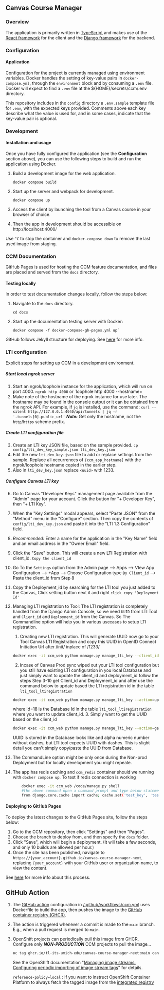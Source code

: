 ## Canvas Course Manager

### Overview

The application is primarily written in [TypeScript](https://www.typescriptlang.org/)
and makes use of the [React framework](https://reactjs.org/) for the client and
the [Django framework](https://www.djangoproject.com/) for the backend.

### Configuration

#### Application

Configuration for the project is currently managed using environment variables.
Docker handles the setting of key-value pairs in `docker-compose.yml`,
through the `environment` block and by consuming a `.env` file.
Docker will expect to find a `.env` file at the ${HOME}/secrets/ccm/.env directory.

This repository includes in the `config` directory a `.env.sample` template file for `.env`,
with the expected keys provided. Comments above each key describe what the value is used for,
and in some cases, indicate that the key-value pair is optional.


### Development

#### Installation and usage

Once you have fully configured the application (see the **Configuration** section above),
you can use the following steps to build and run the application using Docker.

1. Build a development image for the web application.
    ```
    docker compose build
    ```

2. Start up the server and webpack for development.
    ```
    docker compose up
    ```

3. Access the client by launching the tool from a Canvas course in your browser of choice.
4. Then the app in development should be accessible on http://localhost:4000/

Use `^C` to stop the container and `docker-compose down` to remove the last used image from staging.


### CCM Documentation
GitHub Pages is used for hosting the CCM feature documentation,
and files are placed and served from the `docs` directory.

#### Testing locally

In order to test documentation changes locally, follow the steps below:
1. Navigate to the `docs` directory.
    ```
    cd docs
    ```
2. Start up the documentation testing server with Docker:
    ```
    docker compose -f docker-compose-gh-pages.yml up`
    ```
    
GitHub follows Jekyll structure for deploying.
See [here](https://docs.github.com/en/pages/setting-up-a-github-pages-site-with-jekyll/testing-your-github-pages-site-locally-with-jekyll)
for more info.

### LTI configuration


Explicit steps for setting up CCM in a development environment.

##### Start local ngrok server

1. Start an ngrok/loophole instance for the application, which will run on port 4000.
   `ngrok http 4000` or `loophole http 4000 --hostname=<your-hostname>
2. Make note of the hostname of the ngrok instance for use later.  The hostname may be found in the console output or it can be obtained from the ngrok API.  For example, if `jq` is installed, use the command:
   `curl --silent http://127.0.0.1:4040/api/tunnels | jq -r '.tunnels[0].public_url'`
   ***Note:*** Get only the hostname, not the `http`/`https` scheme prefix.

##### Create LTI configuration file

3. Create an LTI key JSON file, based on the sample provided.
   `cp config/lti_dev_key_sample.json lti_dev_key.json`
4. Edit the new `lti_dev_key.json` file to add or replace settings from the sample.  Replace all occurrences of `{ccm_app_hostname}` with the ngrok/loophole hostname copied in the earlier step.
5. Also in `lti_dev_key.json` replace `<uuid>` with 1233.

##### Configure Canvas LTI key

6. Go to Canvas "Developer Keys" management page available from the "Admin" page for your account.  Click the button for "+ Developer Key", then "+ LTI Key".
7. When the "Key Settings" modal appears, select "Paste JSON" from the "Method" menu in the "Configure" section.  Then copy the contents of `config/lti_dev_key.json` and paste it into the "LTI 1.3 Configuration" field.
8. *Recommended:* Enter a name for the application in the "Key Name" field and an email address in the "Owner Email" field.
9. Click the "Save" button. This will create a new LTI Registration with client_id. `Copy the client_id`
10. Go To the `Settings` option from the Admin page --> Apps --> VIew App Configuration --> +App --> Choose Configuration type `By Client_id` --> Paste the client_id from Step 8
11. Copy the Deployment_id by searching for the LTI tool you just added to the Canvas, Click setting button next it and right `click copy 'Deployment Id'`
12. Managing LTI registration to Tool: The LTI registration is completely handled from the Django Admin Console, so we need `UUID` from LTI Tool and `Client_id` and `Deployment_id` from the Canvas. So The Commandline option will help you in various usecases to setup LTI registration. 
    1. Creating new LTI registration. This will generate  UUID now go to your Tool Canvas LTI Registration and copy this UUID in OpenID Connect Initiation Url after /init/ inplace of /1233/
    ```sh 
    docker exec -it ccm_web python manage.py manage_lti_key --client_id=<client_id> --deployment_id=<deployment_id> --name=<name-given-in-tool>
    ```
       
    2. Incase of Canvas Prod sync wiped out your LTI tool configuration but you still have existing LTI configuration in you local Database and just simply want to update the client_id and deployment_id follow the steps Step 3-10 get Client_id and Deployment_id and after use the command below to update based the LTI registration id in the table `lti_tool_ltiregistration`
     ```sh
     docker exec -it ccm_web python manage.py manage_lti_key --action=update --client_id=17700000000000200 --id=18 --deployment_id=1233:12334
     ```
      where id=18 is the Database Id in the table `lti_tool_ltiregistration` where you want to update client_id.
    3. Simply want to get the UUID based on the client_id 
    ```sh 
    docker exec -it ccm_web python manage.py manage_lti_key --action=get --client_id=17700000000000200
    ```
    UUID is stored in the Database looks like and alpha numeric number without dashes, but LTI tool expects UUID with dashes. This is slight detail you can't simply copy/paste the UUID from Database.
13. The CommandLine option might be only once during the Non-prod Deployment but for locally development you might repeate. 
14. The app has redis caching and `ccm_redis` container should we running with `docker compose up`. To test if redis connection is working
    ```sh
        docker exec -it ccm_web /code/manage.py shell
        #the above command open a command prompt and type below statement and it should return test_value
        from django.core.cache import cache; cache.set('test_key', 'test_value', timeout=60);cache.get('test_key')
    ```

#### Deploying to GitHub Pages

To deploy the latest changes to the GitHub Pages site, follow the steps below:
1. Go to the CCM repository, then click "Settings" and then "Pages".
2. Choose the branch to deploy from, and then specify the `docs` folder.
3. Click "Save", which will begin a deployment. (It will take a few seconds, and only 10 builds are allowed per hour.)
4. Once the site has been published, navigate to `https://{your_account}.github.io/canvas-course-manager-next`,
replacing `{your_account}` with your GitHub user or organization name, to view the content.

See [here](https://docs.github.com/en/pages/setting-up-a-github-pages-site-with-jekyll/creating-a-github-pages-site-with-jekyll) for more info about this process.


## GitHub Action
1. The [GitHub action](https://docs.github.com/en/actions/quickstart) configuration in [/.github/workflows/ccm.yml](../.github/workflows/ccm.yml) uses Dockerfile to build the app, then pushes the image to the [GitHub container registry (GHCR)](https://docs.github.com/en/packages/working-with-a-github-packages-registry/working-with-the-container-registry).
2. The action is triggered whenever a commit is made to the `main` branch.  E.g., when a pull request is merged to `main`.
3. OpenShift projects can periodically pull this image from GHCR.  Configure only **_NON-PRODUCTION_** CCM projects to pull the image…
    ```sh
    oc tag ghcr.io/tl-its-umich-edu/canvas-course-manager-next:main canvas-course-manager-next:main --scheduled --reference-policy=local
    ```
    See the OpenShift documentation "[Managing image streams: Configuring periodic importing of image stream tags](https://docs.openshift.com/container-platform/4.11/openshift_images/image-streams-manage.html#images-imagestream-import_image-streams-managing)" for details.

    `reference-policy=local` : If you want to instruct OpenShift Container Platform to always fetch the tagged image from the [integrated registry](https://docs.openshift.com/container-platform/4.11/openshift_images/managing_images/tagging-images.html#images-add-tags-to-imagestreams_tagging-images)

